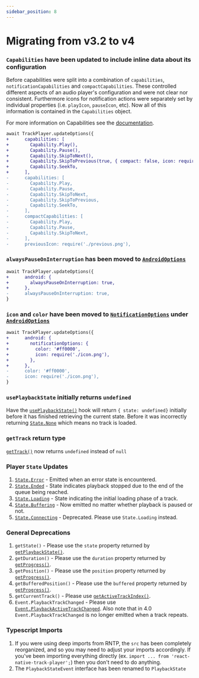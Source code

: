 ```yaml
---
sidebar_position: 8
---
```


# Migrating from v3.2 to v4

### `Capabilities` have been updated to include inline data about its configuration
Before capabilities were split into a combination of `capabilities`, `notificationCapabilities` and `compactCapabilities`. These controlled different aspects of an audio player's configuration and were not clear nor consistent. Furthermore icons for notification actions were separately set by individual properties (i.e. `playIcon`, `pauseIcon`, etc). Now all of this information is contained in the `Capabilities` object.

For more information on Capabilities see the [documentation](./api/objects/capabilities.md).

```diff
await TrackPlayer.updateOptions({
+      capabilities: [
+        Capability.Play(),
+        Capability.Pause(),
+        Capability.SkipToNext(),
+        Capability.SkipToPrevious(true, { compact: false, icon: require('./previous.png') }),
+        Capability.SeekTo,
+      ],
-      capabilities: [
-        Capability.Play,
-        Capability.Pause,
-        Capability.SkipToNext,
-        Capability.SkipToPrevious,
-        Capability.SeekTo,
-      ],
-      compactCapabilities: [
-        Capability.Play,
-        Capability.Pause,
-        Capability.SkipToNext,
-      ],
-      previousIcon: require('./previous.png'),
```

### `alwaysPauseOnInterruption` has been moved to [`AndroidOptions`](./api/objects/android-options.md)

```diff
await TrackPlayer.updateOptions({
+      android: {
+        alwaysPauseOnInterruption: true,
+      },
-      alwaysPauseOnInterruption: true,
}
```

### `icon` and `color` have been moved to [`NotificationOptions`](./api/objects/notification-options.md) under [`AndroidOptions`](./api/objects/android-options.md)

```diff
await TrackPlayer.updateOptions({
+      android: {
+        notificationOptions: {
+          color: '#ff0000',
+          icon: require('./icon.png'),
+        },
+      },
-      color: '#ff0000',
-      icon: require('./icon.png'),
}
```

### `usePlaybackState` initially returns `undefined`

Have the [`usePlaybackState()`](./api/hooks.md##useplaybackstate) hook will
return `{ state: undefined}` initially before it has finished retrieving the
current state. Before it was incorrectly returning
[`State.None`](./api/constants/state.md) which means no track is loaded.

### `getTrack` return type

[`getTrack()`](./api/functions/queue.md#gettrack) now returns  `undefined`
instead of `null`

### Player `State` Updates

1. [`State.Error`](./api/constants/state.md) - Emitted when an error state is encountered.
1. [`State.Ended`](./api/constants/state.md) - State indicates playback stopped due to the end of the queue being reached.
1. [`State.Loading`](./api/constants/state.md) - State indicating the initial loading phase of a track.
1. [`State.Buffering`](./api/constants/state.md) - Now emitted no matter whether playback is paused or not.
1. [`State.Connecting`](./api/constants/state.md) -  Deprecated. Please use `State.Loading` instead.

### General Deprecations

1. `getState()` - Please use the `state` property returned by [`getPlaybackState()`](./api/functions/player.md#getplaybackstate).
1. `getDuration()` -  Please use the `duration` property returned by [`getProgress()`](./api/functions/player.md#getprogress).
1. `getPosition()` -  Please use the `position` property returned by [`getProgress()`](./api/functions/player.md#getprogress).
1. `getBufferedPosition()` -  Please use the `buffered` property returned by [`getProgress()`](./api/functions/player.md#getprogress).
1. `getCurrentTrack()` - Please use [`getActiveTrackIndex()`](./api/functions/queue.md#getactivetrackindex).
1. `Event.PlaybackTrackChanged` - Please use [`Event.PlaybackActiveTrackChanged`](./api/events.md#playbackactivetrackchanged). Also note that in 4.0 `Event.PlaybackTrackChanged` is no longer emitted when a track repeats.

### Typescript Imports

1. If you were using deep imports from RNTP, the `src` has been completely
reorganized, and so you may need to adjust your imports accordingly. If you've
been importing everything directly (ex. `import ... from 'react-native-track-player';`)
then you don't need to do anything.
1. The `PlaybackStateEvent` interface has been renamed to `PlaybackState`
